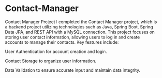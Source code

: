 # Contact-Manager
Contact Manager Project
I completed the Contact Manager project, which is a backend project utilizing technologies such as Java, Spring Boot, Spring Data JPA, and REST API with a MySQL connection. This project focuses on storing user contact information, allowing users to log in and create accounts to manage their contacts. Key features include:

User Authentication for account creation and login.

Contact Storage to organize user information.

Data Validation to ensure accurate input and maintain data integrity.
